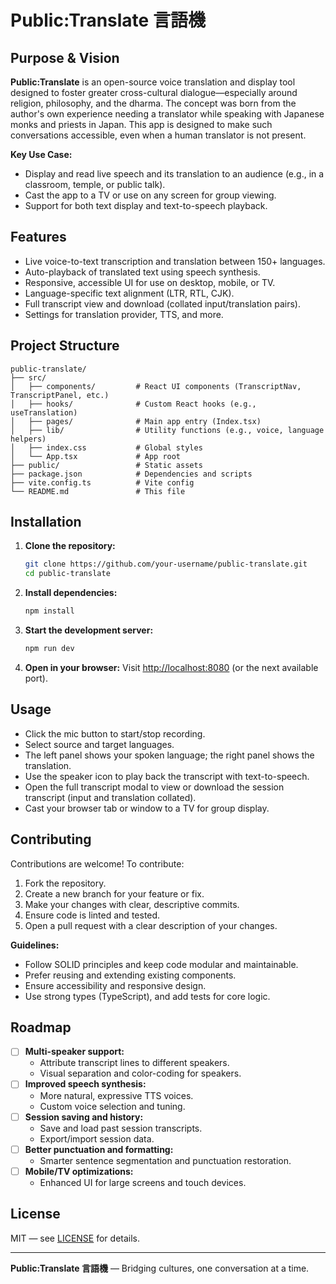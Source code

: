 # Public:Translate 言語機

## Purpose & Vision

**Public:Translate** is an open-source voice translation and display tool designed to foster greater cross-cultural dialogue—especially around religion, philosophy, and the dharma. The concept was born from the author's own experience needing a translator while speaking with Japanese monks and priests in Japan. This app is designed to make such conversations accessible, even when a human translator is not present.

**Key Use Case:**
- Display and read live speech and its translation to an audience (e.g., in a classroom, temple, or public talk).
- Cast the app to a TV or use on any screen for group viewing.
- Support for both text display and text-to-speech playback.

## Features
- Live voice-to-text transcription and translation between 150+ languages.
- Auto-playback of translated text using speech synthesis.
- Responsive, accessible UI for use on desktop, mobile, or TV.
- Language-specific text alignment (LTR, RTL, CJK).
- Full transcript view and download (collated input/translation pairs).
- Settings for translation provider, TTS, and more.

## Project Structure

```
public-translate/
├── src/
│   ├── components/         # React UI components (TranscriptNav, TranscriptPanel, etc.)
│   ├── hooks/              # Custom React hooks (e.g., useTranslation)
│   ├── pages/              # Main app entry (Index.tsx)
│   ├── lib/                # Utility functions (e.g., voice, language helpers)
│   ├── index.css           # Global styles
│   └── App.tsx             # App root
├── public/                 # Static assets
├── package.json            # Dependencies and scripts
├── vite.config.ts          # Vite config
└── README.md               # This file
```

## Installation

1. **Clone the repository:**
   ```sh
   git clone https://github.com/your-username/public-translate.git
   cd public-translate
   ```
2. **Install dependencies:**
   ```sh
   npm install
   ```
3. **Start the development server:**
   ```sh
   npm run dev
   ```
4. **Open in your browser:**
   Visit [http://localhost:8080](http://localhost:8080) (or the next available port).

## Usage
- Click the mic button to start/stop recording.
- Select source and target languages.
- The left panel shows your spoken language; the right panel shows the translation.
- Use the speaker icon to play back the transcript with text-to-speech.
- Open the full transcript modal to view or download the session transcript (input and translation collated).
- Cast your browser tab or window to a TV for group display.

## Contributing

Contributions are welcome! To contribute:
1. Fork the repository.
2. Create a new branch for your feature or fix.
3. Make your changes with clear, descriptive commits.
4. Ensure code is linted and tested.
5. Open a pull request with a clear description of your changes.

**Guidelines:**
- Follow SOLID principles and keep code modular and maintainable.
- Prefer reusing and extending existing components.
- Ensure accessibility and responsive design.
- Use strong types (TypeScript), and add tests for core logic.

## Roadmap

- [ ] **Multi-speaker support:**
  - Attribute transcript lines to different speakers.
  - Visual separation and color-coding for speakers.
- [ ] **Improved speech synthesis:**
  - More natural, expressive TTS voices.
  - Custom voice selection and tuning.
- [ ] **Session saving and history:**
  - Save and load past session transcripts.
  - Export/import session data.
- [ ] **Better punctuation and formatting:**
  - Smarter sentence segmentation and punctuation restoration.
- [ ] **Mobile/TV optimizations:**
  - Enhanced UI for large screens and touch devices.

## License

MIT — see [LICENSE](LICENSE) for details.

---

**Public:Translate 言語機** — Bridging cultures, one conversation at a time.
